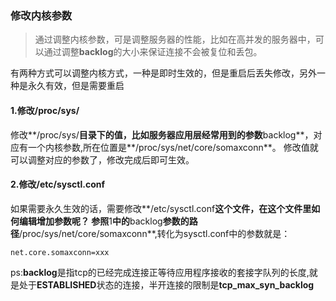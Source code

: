 ### 修改内核参数
> 通过调整内核参数，可是调整服务器的性能，比如在高并发的服务器中，可以通过调整**backlog**的大小来保证连接不会被复位和丢包。

有两种方式可以调整内核方式，一种是即时生效的，但是重启后丢失修改，另外一种是永久有效，但是需要重启

#### 1.修改/proc/sys/
修改**/proc/sys/**目录下的值，比如服务器应用层经常用到的参数**backlog**，对应有一个内核参数,所在位置是**/proc/sys/net/core/somaxconn**。
修改值就可以调整对应的参数了，修改完成后即可生效。

#### 2.修改/etc/sysctl.conf
如果需要永久生效的话，需要修改**/etc/sysctl.conf**这个文件，在这个文件里如何编辑增加参数呢？
参照**1**中的**backlog**参数的路径**/proc/sys/net/core/somaxconn**,转化为sysctl.conf中的参数就是：
```
net.core.somaxconn=xxx
```

ps:**backlog**是指tcp的已经完成连接正等待应用程序接收的套接字队列的长度,就是处于**ESTABLISHED**状态的连接，半开连接的限制是**tcp_max_syn_backlog**
